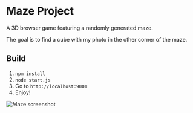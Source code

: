 # Maze Project

A 3D browser game featuring a randomly generated maze.

The goal is to find a cube with my photo in the other corner of the maze.

## Build

1. `npm install`
2. `node start.js`
3. Go to `http://localhost:9001`
4. Enjoy!

![Maze screenshot](https://raw.github.com/equalsdanny/maze/master/screenshot.png)

